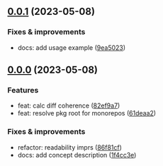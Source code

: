 ## [0.0.1](https://github.com/qiwi/sourcecrumbs/compare/v0.0.0...v0.0.1) (2023-05-08)

### Fixes & improvements
* docs: add usage example ([9ea5023](https://github.com/qiwi/sourcecrumbs/commit/9ea5023c5f2b0fcf63b97ef37bed6cb81c2ef4ff))

## [0.0.0](https://github.com/qiwi/sourcecrumbs/compare/undefined...v0.0.0) (2023-05-08)

### Features
* feat: calc diff coherence ([82ef9a7](https://github.com/qiwi/sourcecrumbs/commit/82ef9a7117279117b3768b7e55ad98c76c4e7021))
* feat: resolve pkg root for monorepos ([61deaa2](https://github.com/qiwi/sourcecrumbs/commit/61deaa2689ae3e4f2bd109c271a9d867595a290b))

### Fixes & improvements
* refactor: readability imprs ([86f81cf](https://github.com/qiwi/sourcecrumbs/commit/86f81cf3da4f80c692f49302f93fb4447f57e84c))
* docs: add concept description ([1f4cc3e](https://github.com/qiwi/sourcecrumbs/commit/1f4cc3e28cd4ec78c1bd5a8e2bd819e1147fb94d))
